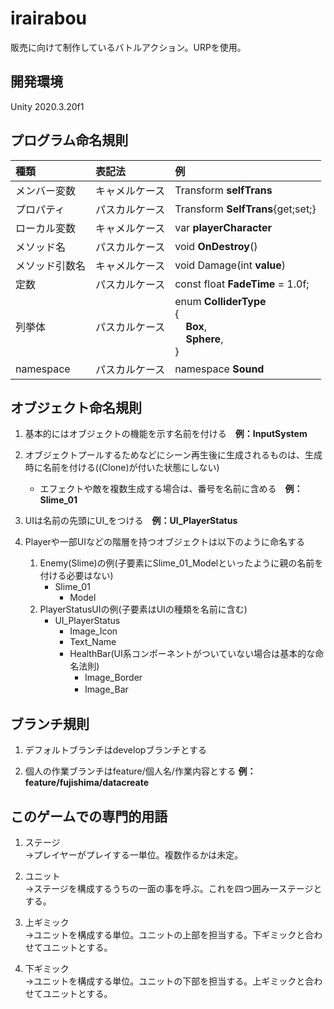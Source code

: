 # irairabou
販売に向けて制作しているバトルアクション。URPを使用。

## 開発環境
Unity 2020.3.20f1

## プログラム命名規則
|種類|表記法|例|
:---|:---|:---
|メンバー変数|キャメルケース|Transform **selfTrans**|
|プロパティ|パスカルケース|Transform **SelfTrans**{get;set;}|
|ローカル変数|キャメルケース|var **playerCharacter**|
|メソッド名|パスカルケース|void **OnDestroy**()|
|メソッド引数名|キャメルケース|void Damage(int **value**)|
|定数|パスカルケース|const float **FadeTime** = 1.0f;|
|列挙体|パスカルケース|enum **ColliderType**<br>{<br>&nbsp; &nbsp; **Box**,<br>&nbsp; &nbsp; **Sphere**,<br>}|
|namespace|パスカルケース|namespace **Sound**|

## オブジェクト命名規則
1. 基本的にはオブジェクトの機能を示す名前を付ける　**例：InputSystem**

1. オブジェクトプールするためなどにシーン再生後に生成されるものは、生成時に名前を付ける((Clone)が付いた状態にしない)
   - エフェクトや敵を複数生成する場合は、番号を名前に含める　**例：Slime_01**

1. UIは名前の先頭にUI_をつける　**例：UI_PlayerStatus**

1. Playerや一部UIなどの階層を持つオブジェクトは以下のように命名する
   1. Enemy(Slime)の例(子要素にSlime_01_Modelといったように親の名前を付ける必要はない)
      - Slime_01
        - Model
   1. PlayerStatusUIの例(子要素はUIの種類を名前に含む)
      - UI_PlayerStatus
        - Image_Icon
        - Text_Name
        - HealthBar(UI系コンポーネントがついていない場合は基本的な命名法則)
          - Image_Border
          - Image_Bar　


## ブランチ規則
1. デフォルトブランチはdevelopブランチとする  

1. 個人の作業ブランチはfeature/個人名/作業内容とする **例：feature/fujishima/datacreate**

## このゲームでの専門的用語  

1. ステージ  
  →プレイヤーがプレイする一単位。複数作るかは未定。

1. ユニット  
→ステージを構成するうちの一面の事を呼ぶ。これを四つ囲み一ステージとする。

1. 上ギミック  
→ユニットを構成する単位。ユニットの上部を担当する。下ギミックと合わせてユニットとする。

1. 下ギミック  
→ユニットを構成する単位。ユニットの下部を担当する。上ギミックと合わせてユニットとする。


